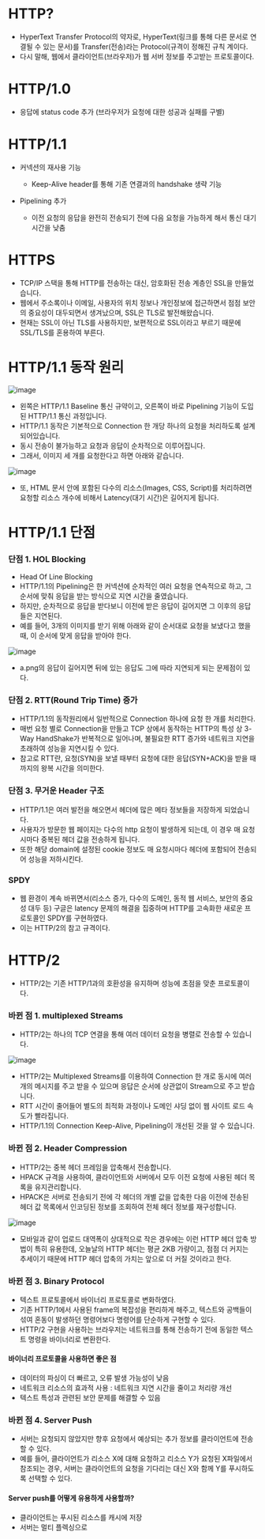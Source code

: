 <h1> HTTP? </h1>

- HyperText Transfer Protocol의 약자로, HyperText(링크를 통해 다른 문서로 연결될 수 있는 문서)를 Transfer(전송)라는 Protocol(규격이 정해진 규칙 
계이다.
- 다시 말해, 웹에서 클라이언트(브라우저)가 웹 서버 정보를 주고받는 프로토콜이다.

<h1> HTTP/1.0 </h1>

- 응답에 status code 추가 (브라우저가 요청에 대한 성공과 실패를 구별)

<h1> HTTP/1.1 </h1>

- 커넥션의 재사용 기능
  - Keep-Alive header를 통해 기존 연결과의 handshake 생략 기능

- Pipelining 추가
  - 이전 요청의 응답을 완전히 전송되기 전에 다음 요청을 가능하게 해서 통신 대기 시간을 낮춤
 
 
 <h1> HTTPS </h1>
 
 - TCP/IP 스택을 통해 HTTP를 전송하는 대신, 암호화된 전송 계층인 SSL을 만들었습니다.
 - 웹에서 주소록이나 이메일, 사용자의 위치 정보나 개인정보에 접근하면서 점점 보안의 중요성이 대두되면서 생겨났으며, SSL은 TLS로 발전해왔습니다.
 - 현재는 SSL이 아닌 TLS를 사용하지만, 보편적으로 SSL이라고 부르기 때문에 SSL/TLS를 혼용하여 부른다.

<h1> HTTP/1.1 동작 원리 </h1>

![image](https://user-images.githubusercontent.com/62228401/218254784-c5599da3-fd5d-4174-9942-938de8331a49.png)

- 왼쪽은 HTTP/1.1 Baseline 통신 규약이고, 오른쪽이 바로 Pipelining 기능이 도입된 HTTP/1.1 통신 과정입니다.
- HTTP/1.1 동작은 기본적으로 Connection 한 개당 하나의 요청을 처리하도록 설계되어있습니다.
- 동시 전송이 불가능하고 요청과 응답이 순차적으로 이루어집니다.
- 그래서, 이미지 세 개를 요청한다고 하면 아래와 같습니다.

![image](https://user-images.githubusercontent.com/62228401/218254860-142fea53-45bb-4d13-8386-9bdb2bb59e0d.png)

- 또, HTML 문서 안에 포함된 다수의 리소스(Images, CSS, Script)를 처리하려면 요청할 리소스 개수에 비해서 Latency(대기 시간)은 길어지게 됩니다.

<h1> HTTP/1.1 단점 </h1>

<h3> 단점 1. HOL Blocking </h3>

- Head Of Line Blocking
- HTTP/1.1의 Pipelining은 한 커넥션에 순차적인 여러 요청을 연속적으로 하고, 그 순서에 맞춰 응답을 받는 방식으로 지연 시간을 줄였습니다.
- 하지만, 순차적으로 응답을 받다보니 이전에 받은 응답이 길어지면 그 이후의 응답들은 지연된다.
- 예를 들어, 3개의 이미지를 받기 위해 아래와 같이 순서대로 요청을 보냈다고 했을 때, 이 순서에 맞게 응답을 받아야 한다.

![image](https://user-images.githubusercontent.com/62228401/218255029-9d3d875f-c35c-4add-9346-0256bfbdb23c.png)

- a.png의 응답이 길어지면 뒤에 있는 응답도 그에 따라 지연되게 되는 문제점이 있다.

<h3> 단점 2. RTT(Round Trip Time) 증가 </h3>

- HTTP/1.1의 동작원리에서 일반적으로 Connection 하나에 요청 한 개를 처리한다.
- 매번 요청 별로 Connection을 만들고 TCP 상에서 동작하는 HTTP의 특성 상 3-Way HandShake가 반복적으로 일어나며, 불필요한 RTT 증가와 네트워크 지연을 초래하여 성능을 지연시킬 수 있다.
- 참고로 RTT란, 요청(SYN)을 보낼 때부터 요청에 대한 응답(SYN+ACK)을 받을 때까지의 왕복 시간을 의미한다.

<h3> 단점 3. 무거운 Header 구조 </h3>

- HTTP/1.1은 여러 발전을 해오면서 헤더에 많은 메타 정보들을 저장하게 되었습니다.
- 사용자가 방문한 웹 페이지는 다수의 http 요청이 발생하게 되는데, 이 경우 매 요청 시마다 중복된 헤더 값을 전송하게 됩니다.
- 또한 해당 domain에 설정된 cookie 정보도 매 요청시마다 헤더에 포함되어 전송되어 성능을 저하시킨다.

<h3> SPDY </h3>

- 웹 환경이 계속 바뀌면서(리소스 증가, 다수의 도메인, 동적 웹 서비스, 보안의 중요성 대두 등) 구글은 latency 문제의 해결을 집중하며 HTTP를 고속화한 새로운 프로토콜인 SPDY를 구현하였다.
- 이는 HTTP/2의 참고 규격이다.

<h1> HTTP/2 </h1>

- HTTP/2는 기존 HTTP/1과의 호환성을 유지하며 성능에 초점을 맞춘 프로토콜이다.

<h3> 바뀐 점 1. multiplexed Streams </h3>

- HTTP/2는 하나의 TCP 연결을 통해 여러 데이터 요청을 병렬로 전송할 수 있습니다.

![image](https://user-images.githubusercontent.com/62228401/218255373-49a7de38-a8c1-4f1b-924e-443a37feda2f.png)

- HTTP/2는 Multiplexed Streams를 이용하여 Connection 한 개로 동시에 여러 개의 메시지를 주고 받을 수 있으며 응답은 순서에 상관없이 Stream으로 주고 받습니다.
- RTT 시간이 줄어들어 별도의 최적화 과정이나 도메인 샤딩 없이 웹 사이트 로드 속도가 빨라집니다.
- HTTP/1.1의 Connection Keep-Alive, Pipelining이 개선된 것을 알 수 있습니다.

<h3> 바뀐 점 2. Header Compression </h3>

- HTTP/2는 중복 헤더 프레임을 압축해서 전송합니다.
- HPACK 규격을 사용하여, 클라이언트와 서버에서 모두 이전 요청에 사용된 헤더 목록을 유지관리합니다.
- HPACK은 서버로 전송되기 전에 각 헤더의 개별 값을 압축한 다음 이전에 전송된 헤더 값 목록에서 인코딩된 정보를 조회하여 전체 헤더 정보를 재구성합니다.

![image](https://user-images.githubusercontent.com/62228401/218255506-d6a14c44-d518-4d47-a2d3-2b648092da37.png)

- 모바일과 같이 업로드 대역폭이 상대적으로 작은 경우에는 이런 HTTP 헤더 압축 방법이 특히 유용한데, 오늘날의 HTTP 헤더는 평균 2KB 가량이고, 점점 더 커지는 추세이기 때문에 HTTP 헤더 압축의 가치는 앞으로 더 커질 것이라고 한다.

<h3> 바뀐 점 3. Binary Protocol </h3>

- 텍스트 프로토콜에서 바이너리 프로토콜로 변화하였다.
- 기존 HTTP/1에서 사용된 frame의 복잡성을 편리하게 해주고, 텍스트와 공백들이 섞여 혼동이 발생하던 명령어보다 명령어를 단순하게 구현할 수 있다.
- HTTP/2 구현을 사용하는 브라우저는 네트워크를 통해 전송하기 전에 동일한 텍스트 명령을 바이너리로 변환한다.

<h4> 바이너리 프로토콜을 사용하면 좋은 점 </h4>

- 데이터의 파싱이 더 빠르고, 오류 발생 가능성이 낮음
- 네트워크 리소스의 효과적 사용 : 네트워크 지연 시간을 줄이고 처리량 개선
- 텍스트 특성과 관련된 보안 문제를 해결할 수 있음

<h3> 바뀐 점 4. Server Push </h3>

- 서버는 요청되지 않았지만 향후 요청에서 예상되는 추가 정보를 클라이언트에 전송할 수 있다.
- 예를 들어, 클라이언트가 리소스 X에 대해 요청하고 리소스 Y가 요청된 X파일에서 참조되는 경우, 서버는 클라이언트의 요청을 기다리는 대신 X와 함께 Y를 푸시하도록 선택할 수 있다.

<h4> Server push를  어떻게 유용하게 사용할까? </h4>

- 클라이언트는 푸시된 리소스를 캐시에 저장
- 서버는 멀티 플렉싱으로 
